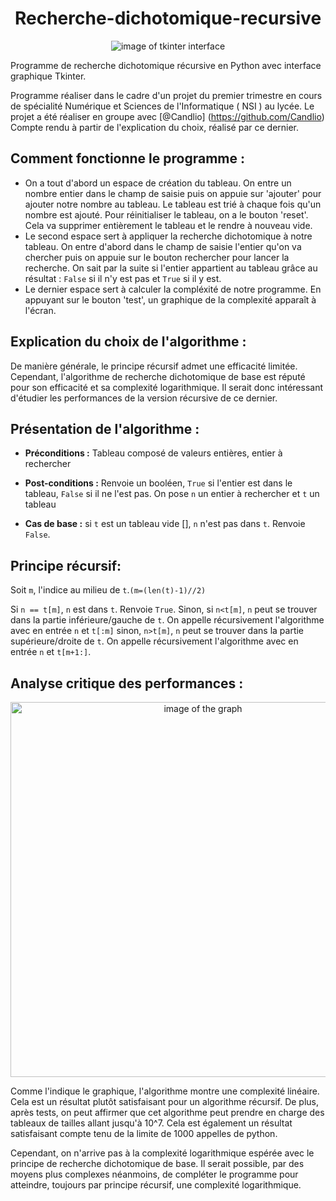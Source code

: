 <div align="center">
  <h1>Recherche-dichotomique-recursive</h1>
  <!-- <img src="https://github.com/allenai/OLMo/assets/8812459/774ac485-a535-4768-8f7c-db7be20f5cc3" width="300"/> -->
  <img src="https://github.com/Murasakaaa/Recherche-dichotomique-recursive/assets/119632356/17da6306-27fa-4f70-9460-9be5a1bba00f?raw=true" alt="image of tkinter interface" style="margin-left:'auto' margin-right:'auto' display:'block'"/>
</div>

Programme de recherche dichotomique récursive en Python avec interface graphique Tkinter.

Programme réaliser dans le cadre d'un projet du premier trimestre en cours de spécialité Numérique et Sciences de l'Informatique ( NSI ) au lycée. Le projet a été réaliser en groupe avec [@Candlio] (https://github.com/Candlio)
Compte rendu à partir de l'explication du choix, réalisé par ce dernier.

## Comment fonctionne le programme :

- On a tout d'abord un espace de création du tableau. On entre un nombre entier dans le champ de saisie puis on appuie sur 'ajouter' pour ajouter notre nombre au tableau. Le tableau est trié à chaque fois qu'un nombre est ajouté.
  Pour réinitialiser le tableau, on a le bouton 'reset'. Cela va supprimer entièrement le tableau et le rendre à nouveau vide.
- Le second espace sert à appliquer la recherche dichotomique à notre tableau. On entre d'abord dans le champ de saisie l'entier qu'on va chercher puis on appuie sur le bouton rechercher pour lancer la recherche.
  On sait par la suite si l'entier appartient au tableau grâce au résultat : `False` si il n'y est pas et `True` si il y est.
- Le dernier espace sert à calculer la compléxité de notre programme. En appuyant sur le bouton 'test', un graphique de la complexité apparaît à l'écran.

## Explication du choix de l'algorithme :

De manière générale, le principe récursif admet une efficacité limitée.
Cependant, l'algorithme de recherche dichotomique de base est réputé pour son efficacité et sa complexité logarithmique.
Il serait donc intéressant d'étudier les performances de la version récursive de ce dernier.

## Présentation de l'algorithme :

- **Préconditions :** Tableau composé de valeurs entières, entier à rechercher

- **Post-conditions :** Renvoie un booléen, `True` si l'entier est dans le tableau, `False` si il ne l'est pas. On pose `n` un entier à rechercher et `t` un tableau

- **Cas de base :** si `t` est un tableau vide [], `n` n'est pas dans `t`. Renvoie `False`.

## Principe récursif:

Soit `m`, l'indice au milieu de `t`.`(m=(len(t)-1)//2)`

Si `n == t[m]`, `n` est dans `t`. Renvoie `True`.
Sinon, si `n<t[m]`, `n` peut se trouver dans la partie inférieure/gauche de `t`. On appelle récursivement l'algorithme avec en entrée `n` et `t[:m]`
sinon, `n>t[m]`, `n` peut se trouver dans la partie supérieure/droite de `t`. On appelle récursivement l'algorithme avec en entrée `n` et `t[m+1:]`.

## Analyse critique des performances :
<div align="center">
  <img src="https://github.com/Murasakaaa/Recherche-dichotomique-recursive/assets/119632356/ef1e65c0-26dc-4416-ab3c-1c8bc6be1d6f?raw=true" alt="image of the graph" width="600" style="margin-left:'auto' margin-right:'auto' display:'block'"/>
</div>


Comme l'indique le graphique, l'algorithme montre une complexité linéaire.
Cela est un résultat plutôt satisfaisant pour un algorithme récursif.
De plus, après tests, on peut affirmer que cet algorithme peut prendre en charge des tableaux de tailles allant jusqu'à 10^7.
Cela est également un résultat satisfaisant compte tenu de la limite de 1000 appelles de python.

Cependant, on n'arrive pas à la complexité logarithmique espérée avec le principe de recherche dichotomique de base.
Il serait possible, par des moyens plus complexes néanmoins, de compléter le programme pour atteindre, toujours par principe récursif, une complexité logarithmique.
